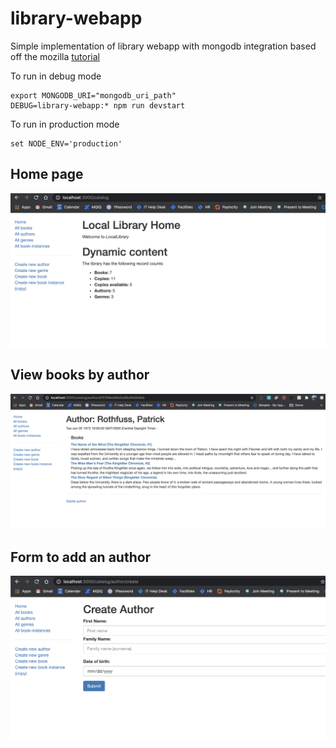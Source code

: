 # library-webapp

Simple implementation of library webapp with mongodb integration based off the mozilla [tutorial](https://developer.mozilla.org/en-US/docs/Learn/Server-side/Express_Nodejs)

To run in debug mode
```
export MONGODB_URI="mongodb_uri_path"
DEBUG=library-webapp:* npm run devstart

```

To run in production mode
```
set NODE_ENV='production'
```
## Home page
![Home](images/home_page.png)

## View books by author
![Books_by_author](images/books_by_author.png)

## Form to add an author
![Add_author](images/add_author_form.png)
